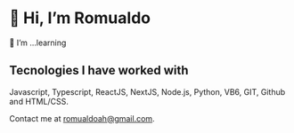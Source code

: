 # 👋 Hi, I’m Romualdo

🌱 I’m ...learning

## Tecnologies I have worked with

 Javascript, Typescript, ReactJS, NextJS, Node.js, Python, VB6, GIT, Github and HTML/CSS.

Contact me at romualdoah@gmail.com.
